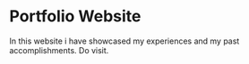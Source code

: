 # Portfolio Website

In this website i have showcased my experiences and my past accomplishments.
Do visit.

